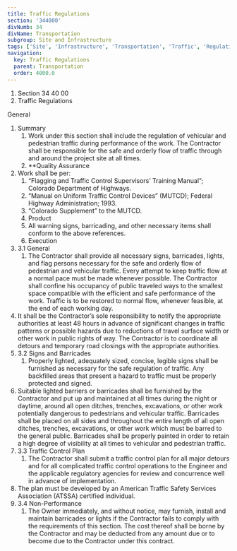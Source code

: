 ```yaml
---
title: Traffic Regulations
section: '344000'
divNumb: 34
divName: Transportation
subgroup: Site and Infrastructure
tags: ['Site', 'Infrastructure', 'Transportation', 'Traffic', 'Regulations']
navigation:
  key: Traffic Regulations
  parent: Transportation
  order: 4000.0
---
```


   1. Section 34 40 00
   1. Traffic Regulations

General
1. Summary
   1. Work under this section shall include the regulation of vehicular and pedestrian traffic during performance of the work. The Contractor shall be responsible for the safe and orderly flow of traffic through and around the project site at all times.
	1. **Quality Assurance
2. Work shall be per:
	1. “Flagging and Traffic Control Supervisors’ Training Manual”; Colorado Department of Highways.
	2. “Manual on Uniform Traffic Control Devices” (MUTCD); Federal Highway Administration; 1993.
	3. “Colorado Supplement” to the MUTCD.
   1. Product
   1. All warning signs, barricading, and other necessary items shall conform to the above references.
   1. Execution
1. 3.1 General
   1. The Contractor shall provide all necessary signs, barricades, lights, and flag persons necessary for the safe and orderly flow of pedestrian and vehicular traffic. Every attempt to keep traffic flow at a normal pace must be made whenever possible. The Contractor shall confine his occupancy of public traveled ways to the smallest space compatible with the efficient and safe performance of the work. Traffic is to be restored to normal flow, whenever feasible, at the end of each working day.
2. It shall be the Contractor’s sole responsibility to notify the appropriate authorities at least 48 hours in advance of significant changes in traffic patterns or possible hazards due to reductions of travel surface width or other work in public rights of way. The Contractor is to coordinate all detours and temporary road closings with the appropriate authorities.
1. 3.2 Signs and Barricades
   1. Properly lighted, adequately sized, concise, legible signs shall be furnished as necessary for the safe regulation of traffic. Any backfilled areas that present a hazard to traffic must be properly protected and signed.
2. Suitable lighted barriers or barricades shall be furnished by the Contractor and put up and maintained at all times during the night or daytime, around all open ditches, trenches, excavations, or other work potentially dangerous to pedestrians and vehicular traffic. Barricades shall be placed on all sides and throughout the entire length of all open ditches, trenches, excavations, or other work which must be barred to the general public. Barricades shall be properly painted in order to retain a high degree of visibility at all times to vehicular and pedestrian traffic.
1. 3.3 Traffic Control Plan
   1. The Contractor shall submit a traffic control plan for all major detours and for all complicated traffic control operations to the Engineer and the applicable regulatory agencies for review and concurrence well in advance of implementation. 
2. The plan must be developed by an American Traffic Safety Services Association (ATSSA) certified individual.
1. 3.4 Non-Performance
   1. The Owner immediately, and without notice, may furnish, install and maintain barricades or lights if the Contractor fails to comply with the requirements of this section. The cost thereof shall be borne by the Contractor and may be deducted from any amount due or to become due to the Contractor under this contract.

